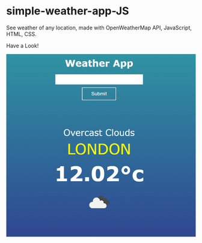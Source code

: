 # simple-weather-app-JS
See weather of any location, made with OpenWeatherMap API, JavaScript, HTML, CSS.

Have a Look!

![](images/1.png)
